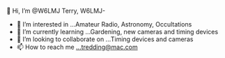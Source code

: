  👋 Hi, I’m @W6LMJ Terry, W6LMJ-
- 👀 I’m interested in ...Amateur Radio, Astronomy, Occultations
 - 🌱 I’m currently learning ...Gardening, new cameras and timing devices
 - 💞️ I’m looking to collaborate on ...Timing devices and cameras
 - 📫 How to reach me ...tredding@mac.com

<!---
W6LMJ/W6LMJ is a ✨ special ✨ repository because its `README.md` (this file) appears on your GitHub profile.
You can click the Preview link to take a look at your changes.
--->
